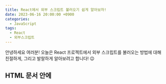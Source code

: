 ```yaml
---
title: React에서 외부 스크립트 불러오기 쉽게 알아보자!
date: 2023-06-16 20:00:00 +0900
categories:
  - JavaScript
tags:
  - React
  - 외부스크립트
---
```


안녕하세요 여러분! 오늘은 React 프로젝트에서 외부 스크립트를 불러오는 방법에 대해 친절하게, 그리고 발랄하게 알아보려고 합니다! 😉 

## HTML 문서 안에 <script> 태그로 불러오기 🎯

컴퓨터 안에 있는 선반 위에 먼지가 쌓인 오래된 책을 찾아내듯이, 가끔은 React 프로젝트에서도 npm 패키지가 제공되지 않는 외부 스크립트를 불러와야 할 때가 있어요. 그럴 때는 어떻게 해야 할까요? 🤔

바로 HTML 문서의 `<script>` 태그를 사용하는 방법이 있어요! 직접 해보며 배워볼까요? 🛠️

### index.html 파일 수정하기 🔧

우리가 사용하는 React 프로젝트에는 public 폴더 안에 `index.html` 파일이 먼저 인사를 하고 있어요. 이 파일을 열어서 `<script>` 요소를 추가해주면, 외부 자바스크립트를 불러올 수 있답니다!

```html
<!DOCTYPE html>
<html lang="en">
<head>
<meta charset="utf-8" />
<title>React App</title>
</head>
<body>
<div id="root"></div>
<script async src="https://unpkg.com/lodash"></script>  
</body>
</html>
```

하지만 주의해야 할 것이 있어요. 이 방법은 선택적으로 스크립트를 불러올 수 없다는 단점이 있어요. 그래서 모든 페이지에서 필요한 스크립트가 아니라면 이 방법은 추천하지 않아요. 😅

### 동적으로 <script> 요소 추가하기 🚀

"그럼 다른 방법은 없을까?"라고 물어본 당신! 물론 있어요! 😊
단 4줄의 자바스크립트 코드로 동적으로 `<script>` 요소를 추가할 수 있어요. 어떻게 하는지 한번 볼까요?

```javascript
const script = document.createElement("script");
script.src = "https://unpkg.com/lodash";
script.async = true;
document.body.appendChild(script);
```

아주 심플하지 않나요? 😄 이제 본격적으로 React 컴포넌트에서 해보도록 하죠!

## React 컴포넌트에서 외부 스크립트 불러오기 🎉

React 컴포넌트에서 외부 스크립트를 불러오려면 어떻게 해야 할까요? 바로 `useEffect()` 훅 함수를 이용하는 방법이 있어요!

```javascript
import { useEffect } from "react";

function Input() {
  useEffect(() => {
    const script = document.createElement("script");
    script.src = "https://unpkg.com/lodash";
    script.async = true;
    document.body.appendChild(script);
  });
  return <input />;
}
```

이제 `<Input/>` 컴포넌트가 렌더링될 때 외부 자바스크립트도 불러올 수 있게 되었어요. 🥳

### 스크립트 중복 삽입 방지 🚫

하지만 문제가 하나 생겨요. 여러 번 렌더링되면 스크립트가 중복되어 삽입되니까요. 

그래서 우리는 `useEffect()` 훅 함수의 두 번째 인자로 빈 배열을 넘겨주면 됩니다!

```javascript
useEffect(() => {
  const script = document.createElement("script");
  script.src = "https://unpkg.com/lodash";
  script.async = true;
  document.body.appendChild(script);
}, []);
```

이렇게 하면 스크립트가 한 번만 삽입되고, 여러 번 중복되어 삽입되지 않아요. 🎊 

---

어때요, 여러분? React 프로젝트에서 외부 스크립트를 불러오는 방법을 배우니까 좀 더 넓은 세상을 볼 수 있게 된 것 같지 않나요? 😄

여러분의 React 프로젝트가 더욱 더 풍성해지길 바라며, 오늘의 글을 마치겠습니다! 더 궁금한 것이 있다면 언제든지 물어봐주세요~ 🌈
